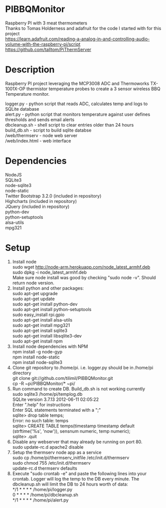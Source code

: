 PIBBQMonitor
============

Raspberry PI with 3 meat thermometers<br>
Thanks to Tomas Holderness and adafruit for the code I started with for this project<br>
https://learn.adafruit.com/reading-a-analog-in-and-controlling-audio-volume-with-the-raspberry-pi/script<br>
https://github.com/talltom/PiThermServer<br>


Description
============
Raspberry PI project leveraging the MCP3008 ADC and Thermoworks TX-1001X-OP thermistor temperature probes to create a 3 sensor wireless BBQ Temperature monitor.

logger.py - python script that reads ADC, calculates temp and logs to SQLite database<br>
alert.py - python script that monitors temperature against user defines thresholds and sends email alerts<br>
dbcleanup.sh - shell script to clear entries older than 24 hours<br>
build_db.sh - script to build sqlite databse<br>
/web/thermserv - node web server<br>
/web/index.html - web interface<br>

Dependencies
============
NodeJS<br>
SQLite3<br>
node-sqlite3<br>
node-static<br>
Twitter Bootstrap 3.2.0 (included in repository)<br>
Highcharts (included in repository)<br>
JQuery (included in repository)<br>
python-dev<br>
python-setuptools<br>
alsa-utils<br>
mpg321<br>

Setup
============
1.  Install node<br>
    sudo wget http://node-arm.herokuapp.com/node_latest_armhf.deb<br>
    sudo dpkg -i node_latest_armhf.deb<br>
    Make sure node install was good by checking "sudo node -v".  Should return node version.<br>
2.  Install python and other packages: <br>
    sudo apt-get upgrade<br>
    sudo apt-get update<br>
    sudo apt-get install python-dev<br>
    sudo apt-get install python-setuptools<br>
    sudo easy_install rpi.gpio<br>
    sudo apt-get install alsa-utils<br>
    sudo apt-get install mpg321<br>
    sudo apt-get install sqlite3<br>
    sudo apt-get install libsqlite3-dev<br>
    sudo apt-get install npm<br>
3.  Install node dependencies with NPM<br>
    npm install -g node-gyp<br>
    npm install node-static<br>
    npm install node-sqlite3<br>
4.  Clone git repository to /home/pi.  i.e. logger.py should be in /home/pi directory<br>
    git clone git://github.com/tilimil/PIBBQMonitor.git<br>
    cp -R ~pi/PIBBQMonitor/* ~pi/<br>
5.  Run command to create DB.  Build_db.sh is not working currently<br>
    sudo sqlite3 /home/pi/templog.db<br>
    SQLite version 3.7.13 2012-06-11 02:05:22<br>
    Enter ".help" for instructions<br>
    Enter SQL statements terminated with a ";"<br>
    sqlite> drop table temps; <br>
    Error: no such table: temps<br>
    sqlite> CREATE TABLE temps(timestamp timestamp default (strftime('%s', 'now')), sensnum numeric, temp numeric); <br>
    sqlite> .quit<br>
5.  Disable any webserver that may already be running on port 80.<br>
    sudo update-rc.d apache2 disable<br>
6.  Setup the thermserv node app as a service<br>
    sudo cp /home/pi/thermserv_initfile /etc/init.d/thermserv<br>
    sudo chmod 755 /etc/init.d/thermserv<br>
    update-rc.d thermserv defaults<br>
7.  Execute "sudo crontab -e" and paste the following lines into your crontab.  Logger will log the temp to the DB every minute. The dbcleanup.sh will limit the DB to 24 hours worth of data:<br>
      */1 * * * * /home/pi/logger.py<br>
      0 * * * * /home/pi/dbcleanup.sh<br>
      */1 * * * * /home/pi/alert.py<br>
